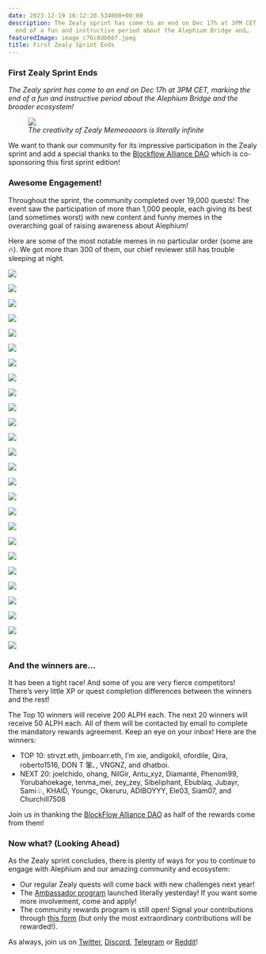 ```yaml
---
date: 2023-12-19 16:12:20.534000+00:00
description: The Zealy sprint has come to an end on Dec 17h at 3PM CET, marking the
  end of a fun and instructive period about the Alephium Bridge and…
featuredImage: image_c76c8db66f.jpeg
title: First Zealy Sprint Ends
---
```


### First Zealy Sprint Ends

_The Zealy sprint has come to an end on Dec 17h at 3PM CET, marking the end of a fun and instructive period about the Alephium Bridge and the broader ecosystem!_

<figure id="3823" class="graf graf--figure graf-after--p">
<img src="https://cdn-images-1.medium.com/max/800/0*IxGlAubqHVvM4itB" class="graf-image" data-image-id="0*IxGlAubqHVvM4itB" data-width="470" data-height="500" data-is-featured="true" />
<figcaption><em>The creativity of Zealy Memeoooors is literally infinite</em></figcaption>
</figure>

We want to thank our community for its impressive participation in the Zealy sprint and add a special thanks to the <a href="https://twitter.com/Blockflow_DAO" class="markup--anchor markup--p-anchor" data-href="https://twitter.com/Blockflow_DAO" rel="noopener" target="_blank">Blockflow Alliance DAO</a> which is co-sponsoring this first sprint edition!

### Awesome Engagement!

Throughout the sprint, the community completed over 19,000 quests! The event saw the participation of more than 1,000 people, each giving its best (and sometimes worst) with new content and funny memes in the overarching goal of raising awareness about Alephium!

Here are some of the most notable memes in no particular order (some are 🔥). We got more than 300 of them, our chief reviewer still has trouble sleeping at night.

![](image_c76c8db66f.jpeg)

![](image_9a8733c9b6.jpeg)

![](image_37c1433421.jpeg)

![](image_ff30f11250.jpeg)

![](image_ffcd2e0197.png)

![](image_f57f12f159.png)

![](image_468da4ea51.jpeg)

![](image_69fa84175e.png)

![](image_f6324f9207.jpeg)

![](image_d136898ad5.jpeg)

![](image_79a3983a22.jpeg)

![](image_b810187ef2.png)

![](image_38259817c4.jpeg)

![](image_156a04d18a.png)

![](image_c593c7b36d.jpeg)

![](image_25ea303587.jpeg)

![](image_819848973a.jpeg)

![](image_91439db3e3.jpeg)

![](image_2f68e0af40.jpeg)

![](image_5ddb09b09a.png)

![](image_b2ae5df149.png)

![](image_79624c45ef.jpeg)

![](image_273332e90f.jpeg)

![](image_844329abcf.jpeg)

![](image_b9562f323a.jpeg)

![](image_82015e738a.jpeg)

### And the winners are…

It has been a tight race! And some of you are very fierce competitors! There’s very little XP or quest completion differences between the winners and the rest!

The Top 10 winners will receive 200 ALPH each. The next 20 winners will receive 50 ALPH each. All of them will be contacted by email to complete the mandatory rewards agreement. Keep an eye on your inbox! Here are the winners:

- TOP 10: strvzt.eth, jimboarr.eth, I’m xie, andigokil, ofordile, Qira, roberto1516, DON T 笨､, VNGNZ, and dhatboi.
- NEXT 20: joelchido, ohang, NilGir, Antu_xyz, Diamanté, Phenom99, Yorubahoekage, tenma_mei, zey_zey, Sibeliphant, Ebublaq, Jubayr, Sami♧, KHAID, Youngc, Okeruru, ADIBOYYY, Ele03, Siam07, and Churchill7508

Join us in thanking the <a href="https://twitter.com/Blockflow_DAO" class="markup--anchor markup--p-anchor" data-href="https://twitter.com/Blockflow_DAO" rel="noopener" target="_blank">BlockFlow Alliance DAO</a> as half of the rewards come from them!

### Now what? (Looking Ahead)

As the Zealy sprint concludes, there is plenty of ways for you to continue to engage with Alephium and our amazing community and ecosystem:

- Our regular Zealy quests will come back with new challenges next year!
- The <a href="https://medium.com/@alephium/alephium-launches-its-ambassador-program-8e9c9c8c9d94" class="markup--anchor markup--li-anchor" data-href="https://medium.com/@alephium/alephium-launches-its-ambassador-program-8e9c9c8c9d94" target="_blank">Ambassador program</a> launched literally yesterday! If you want some more involvement, come and apply!
- The community rewards program is still open! Signal your contributions through <a href="https://docs.google.com/forms/d/e/1FAIpQLSeaSouXl-Hwd_lZohwgysqk-8whc9bydHuVpSCr1C6IoDHuoA/viewform" class="markup--anchor markup--li-anchor" data-href="https://docs.google.com/forms/d/e/1FAIpQLSeaSouXl-Hwd_lZohwgysqk-8whc9bydHuVpSCr1C6IoDHuoA/viewform" rel="noopener" target="_blank">this form</a> (but only the most extraordinary contributions will be rewarded!).

As always, join us on <a href="https://twitter.com/alephium" class="markup--anchor markup--p-anchor" data-href="https://twitter.com/alephium" rel="noopener" target="_blank">Twitter</a>, <a href="http://alephium.org/discord" class="markup--anchor markup--p-anchor" data-href="http://alephium.org/discord" rel="noopener" target="_blank">Discord</a>, <a href="https://t.me/alephiumgroup" class="markup--anchor markup--p-anchor" data-href="https://t.me/alephiumgroup" rel="noopener" target="_blank">Telegram</a> or <a href="https://www.reddit.com/r/Alephium/" class="markup--anchor markup--p-anchor" data-href="https://www.reddit.com/r/Alephium/" rel="noopener" target="_blank">Reddit</a>!
